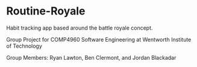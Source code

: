 # Routine-Royale
Habit tracking app based around the battle royale concept.

Group Project for COMP4960 Software Engineering at Wentworth Institute of Technology

Group Members: Ryan Lawton, Ben Clermont, and Jordan Blackadar
